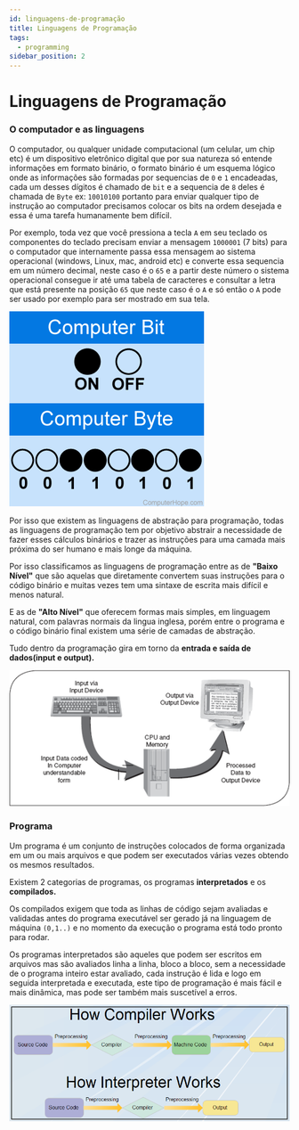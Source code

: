 ```yaml
---
id: linguagens-de-programação
title: Linguagens de Programação
tags:
  - programming
sidebar_position: 2
---
```


# Linguagens de Programação

### O computador e as linguagens

O computador, ou qualquer unidade computacional (um celular, um chip etc) é um
dispositivo eletrônico digital que por sua natureza só entende informações em
formato binário, o formato binário é um esquema lógico onde as informações são
formadas por sequencias de `0` e `1` encadeadas, cada um desses dígitos é chamado
de `bit` e a sequencia de `8` deles é chamada de `Byte` ex: `10010100` portanto para
enviar qualquer tipo de instrução ao computador precisamos colocar os bits na ordem
desejada e essa é uma tarefa humanamente bem difícil.

Por exemplo, toda vez que você pressiona a tecla `A` em seu teclado os componentes do
teclado precisam enviar a mensagem `1000001` (7 bits) para o computador que
internamente passa essa mensagem ao sistema operacional (windows, Linux, mac,
android etc) e converte essa sequencia em um número decimal, neste caso é o `65`
e a partir deste número o sistema operacional consegue ir até uma tabela de
caracteres e consultar a letra que está presente na posição `65` que neste caso
é o `A` e só então o `A` pode ser usado por exemplo para ser mostrado em sua tela.

![1 byte = 8 bits](../static/img/bit-byte.webp)

Por isso que existem as linguagens de abstração para programação, todas as
linguagens de programação tem por objetivo abstrair a necessidade de fazer
esses cálculos binários e trazer as instruções para uma camada mais próxima do ser
humano e mais longe da máquina.

Por isso classificamos as linguagens de programação entre as de **"Baixo Nível"** que
são aquelas que diretamente convertem suas instruções para o código binário e
muitas vezes tem uma sintaxe de escrita mais difícil e menos natural.

E as de **"Alto Nível"** que oferecem formas mais simples, em linguagem natural, com
palavras normais da lingua inglesa, porém entre o programa e o código binário
final existem uma série de camadas de abstração.

Tudo dentro da programação gira em torno da **entrada e saída de dados(input e output).**

![input output](../static/img/input-output.png)

### Programa

Um programa é um conjunto de instruções colocados de forma organizada em um ou mais arquivos
e que podem ser executados várias vezes obtendo os mesmos resultados.

Existem 2 categorias de programas, os programas **interpretados** e os **compilados.**

Os compilados exigem que toda as linhas de código sejam avaliadas e validadas
antes do programa executável ser gerado já na linguagem de máquina `(0,1..)` e
no momento da execução o programa está todo pronto para rodar.

Os programas interpretados são aqueles que podem ser escritos em arquivos mas
são avaliados linha a linha, bloco a bloco, sem a necessidade de o programa
inteiro estar avaliado, cada instrução é lida e logo em seguida interpretada
e executada, este tipo de programação é mais fácil e mais dinâmica, mas pode ser
também mais suscetível a erros.

![1 byte = 8 bits](../static/img/difference-between-compiler-and-interpreter.png)
